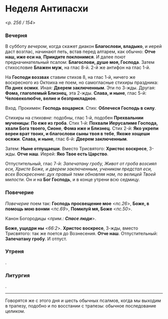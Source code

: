 
# Неделя Антипасхи

<*p. 256 / 154*>

### Вечерня

В субботу *вечером*, когда скажет диакон **Благослови, владыко**, и иерей даст возглас, начинают петь, 
встав перед алтарем, как обычно: **Отче наш, иже еси на**, **Приидите поклонимся**. И далее поют 
предначинательный псалом: **Благослови, душе моя, Господа**. Затем стихословие **Блажен муж**, на 
глас 8-й. 2-й же антифон на глас 1-й. 

На **Господи воззвах** ставим стихов 8, на глас 1-й, ничего же воскресного из Октоиха не поем, но самогласные 
стихиры праздника: **По днех осмих**. Иная: **Дверем заключенным**. Эти по 3-жды. Другая: **Фома, 
глаголемый Близнец**, эта 2-жды. **Слава, и ныне**, глас 5-й: **Человеколюбче, велие и безприкладное**. 

Вход. Прокимен: **Господь воцарися**. Стих: **Облечеся Господь в силу**.

Стихиры на *стиховне*: подобны, глас 1-й, подобен **Прехвальнии мученицы**: **По еже из гроба**. 
Стих 1-й: **Похвали Иерусалиме Господа, хвали Бога твоего, Сионе**, **Фома иже и Близнец**. 
Стих 2-й: **Яко укрепи вереи врат твоих, и благослови сыны твоя в тебе**, **Якоже хощеши осяжи**.
**Слава, и ныне**, глас 6-й: **Дверем заключенным**. 

Затем: **Ныне отпущаеши**. Вместо Трисвятого: **Христос воскресе**, 3-жды. **Отче наш**. 
Иерей: **Яко Твое есть Царство**. 

Отпустительный, глас 7-й: *Запечатану гробу, Живот от гроба возсиял еси, Христе Боже, и дверем 
заключенным, учеником предстал еси, всех Воскресение: дух правый теми обновляя нам, по велицей 
Твоей милости*. 
Он и на **Бог Господь**, и в конце утрени всю седмицу.

### Повечерие

*Повечерие* поем так: **Господь просвещение мое** <*пс.26*>, **Боже, в помощь мою вонми** <*пс.69*>, 
**Помилуй мя, Боже** <*пс.50*>. 

Канон Богородицы <*прим.: **Спасе люди***>.

**Боже, ущедри ны** <*66:2*>. **Христос воскресе**, 3-жды, вместо Трисвятого: 
так же поется до Вознесения. **Отче наш**. Отпустительный: **Запечатану гробу**. И отпуст.
  

### Утреня

.

### Литургия

.

---

Говорятся же с этого дня и шесть обычных псалмов, когда мы выходим в трапезу, подобно и по восстании 
с трапезы: обычное последование целиком. 
